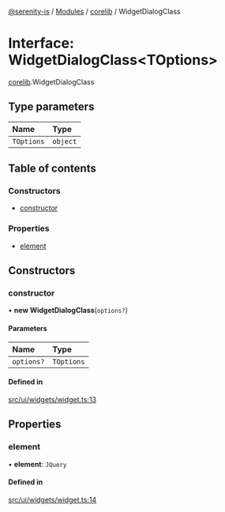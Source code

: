 [@serenity-is](../README.md) / [Modules](../modules.md) / [corelib](../modules/corelib.md) / WidgetDialogClass

# Interface: WidgetDialogClass<TOptions\>

[corelib](../modules/corelib.md).WidgetDialogClass

## Type parameters

| Name | Type |
| :------ | :------ |
| `TOptions` | `object` |

## Table of contents

### Constructors

- [constructor](corelib.WidgetDialogClass.md#constructor)

### Properties

- [element](corelib.WidgetDialogClass.md#element)

## Constructors

### constructor

• **new WidgetDialogClass**(`options?`)

#### Parameters

| Name | Type |
| :------ | :------ |
| `options?` | `TOptions` |

#### Defined in

[src/ui/widgets/widget.ts:13](https://github.com/serenity-is/serenity/blob/master/packages/corelib/src/ui/widgets/widget.ts#L13)

## Properties

### element

• **element**: `JQuery`

#### Defined in

[src/ui/widgets/widget.ts:14](https://github.com/serenity-is/serenity/blob/master/packages/corelib/src/ui/widgets/widget.ts#L14)

